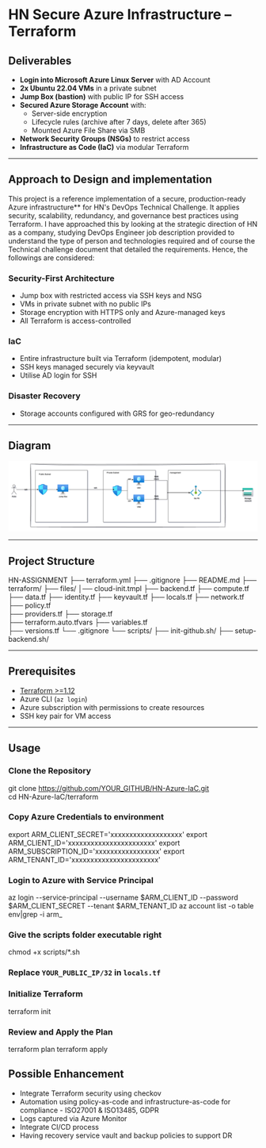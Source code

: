 # HN Secure Azure Infrastructure – Terraform


## Deliverables
 
- **Login into Microsoft Azure Linux Server** with AD Account
- **2x Ubuntu 22.04 VMs** in a private subnet
- **Jump Box (bastion)** with public IP for SSH access
- **Secured Azure Storage Account** with:
  - Server-side encryption
  - Lifecycle rules (archive after 7 days, delete after 365)
  - Mounted Azure File Share via SMB
- **Network Security Groups (NSGs)** to restrict access
- **Infrastructure as Code (IaC)** via modular Terraform

---

## Approach to Design and implementation
This project is a reference implementation of a secure, production-ready Azure infrastructure** for HN's DevOps Technical Challenge. It applies security, scalability, redundancy, and governance best practices using Terraform. I have approached this by looking at the strategic direction of HN as a company, studying DevOps Engineer job description provided to understand the type of person and technologies required and of course the Technical challenge document that detailed the requirements. Hence, the followings are considered:

### Security-First Architecture
- Jump box with restricted access via SSH keys and NSG
- VMs in private subnet with no public IPs
- Storage encryption with HTTPS only and Azure-managed keys
- All Terraform is access-controlled

### IaC
- Entire infrastructure built via Terraform (idempotent, modular)
- SSH keys managed securely via keyvault
- Utilise AD login for SSH


### Disaster Recovery
- Storage accounts configured with GRS for geo-redundancy

---


## Diagram

![architecture](hn-assignment.drawio.png)


---

## Project Structure

HN-ASSIGNMENT
├── terraform.yml
├── .gitignore
├── README.md
├── terraform/
    ├── files/
         │── cloud-init.tmpl
    ├── backend.tf
    ├── compute.tf
    ├── data.tf
    ├── identity.tf
    ├── keyvault.tf
    ├── locals.tf
    ├── network.tf
    ├── policy.tf             
    ├── providers.tf
    ├── storage.tf            
    ├── terraform.auto.tfvars
    ├── variables.tf         
    ├── versions.tf
    └── .gitignore
└── scripts/
    ├── init-github.sh/
    ├── setup-backend.sh/

---

##  Prerequisites

- [Terraform >=1.12](https://www.terraform.io/)
- Azure CLI (`az login`)
- Azure subscription with permissions to create resources
- SSH key pair for VM access

---

## Usage

### Clone the Repository
git clone https://github.com/YOUR_GITHUB/HN-Azure-IaC.git  
cd HN-Azure-IaC/terraform

### Copy Azure Credentials to environment 
export ARM_CLIENT_SECRET='xxxxxxxxxxxxxxxxxxx'
export ARM_CLIENT_ID='xxxxxxxxxxxxxxxxxxxxxxx'
export ARM_SUBSCRIPTION_ID='xxxxxxxxxxxxxxxxx'
export ARM_TENANT_ID='xxxxxxxxxxxxxxxxxxxxxxx'

### Login to Azure with Service Principal 
az login --service-principal --username $ARM_CLIENT_ID --password $ARM_CLIENT_SECRET --tenant $ARM_TENANT_ID
az account list -o table
env|grep -i arm_

### Give the scripts folder executable right
chmod +x scripts/*.sh

### Replace `YOUR_PUBLIC_IP/32` in `locals.tf`

### Initialize Terraform
terraform init

### Review and Apply the Plan
terraform plan
terraform apply



## Possible Enhancement

- Integrate Terraform security using checkov
- Automation using policy-as-code and infrastructure-as-code for compliance - ISO27001 & ISO13485, GDPR
- Logs captured via Azure Monitor
- Integrate CI/CD process
- Having recovery service vault and backup policies to support DR

